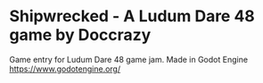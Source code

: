 # Shipwrecked - A Ludum Dare 48 game by Doccrazy

Game entry for Ludum Dare 48 game jam. Made in Godot Engine https://www.godotengine.org/
